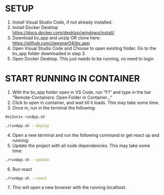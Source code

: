 # SETUP
1. Install Visual Studio Code, if not already installed.
2. Install Docker Desktop https://docs.docker.com/desktop/windows/install/
3. Download bv_app and unzip OR clone here: https://github.com/Jwesner04/bv_app
4. Open Visual Studio Code and Choose to open existing folder. Go to the bv_app folder downloaded in step 3.
5. Open Docker Desktop. This just needs to be running, no need to login

# START RUNNING IN CONTAINER
1. With the bv_app folder open in VS Code, run "F1" and type in the bar "Remote-Containers: Open Folder in Container..."
2. Click to open in container, and wait till it loads. This may take some time.
3. Once in, run in the terminal the following: 

```bash
dos2unix runApp.sh
```
```bash
./runApp.sh --deploy
```

4. Open a new terminal and run the following command to get react up and running:
5. Update the project with all node dependencies. This may take some time:
```bash
./runApp.sh --update
```
6. Run react
```bash
./runApp.sh --react
```

7. This will open a new browser with the running localhost.
